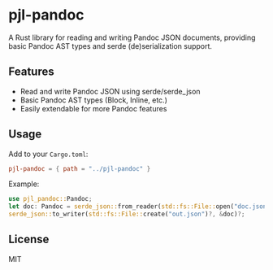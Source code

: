 # pjl-pandoc

A Rust library for reading and writing Pandoc JSON documents, providing basic Pandoc AST types and serde (de)serialization support.

## Features
- Read and write Pandoc JSON using serde/serde_json
- Basic Pandoc AST types (Block, Inline, etc.)
- Easily extendable for more Pandoc features

## Usage
Add to your `Cargo.toml`:

```toml
pjl-pandoc = { path = "../pjl-pandoc" }
```

Example:
```rust
use pjl_pandoc::Pandoc;
let doc: Pandoc = serde_json::from_reader(std::fs::File::open("doc.json")?)?;
serde_json::to_writer(std::fs::File::create("out.json")?, &doc)?;
```

## License
MIT
